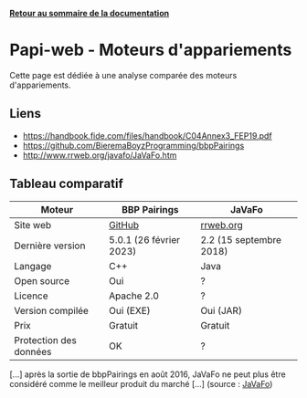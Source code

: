 **[Retour au sommaire de la documentation](../README.md)**

# Papi-web - Moteurs d'appariements

Cette page est dédiée à une analyse comparée des moteurs d'appariements.

## Liens

- https://handbook.fide.com/files/handbook/C04Annex3_FEP19.pdf
- https://github.com/BieremaBoyzProgramming/bbpPairings
- http://www.rrweb.org/javafo/JaVaFo.htm

## Tableau comparatif

| Moteur                 | BBP Pairings                                                    | JaVaFo                                              |
|------------------------|-----------------------------------------------------------------|-----------------------------------------------------|
| Site web               | [GitHub](https://github.com/BieremaBoyzProgramming/bbpPairings) | [rrweb.org](http://www.rrweb.org/javafo/JaVaFo.htm) |
| Dernière version       | 5.0.1 (26 février 2023)                                         | 2.2 (15 septembre 2018)                             |
| Langage                | C++                                                             | Java                                                |
| Open source            | Oui                                                             | ?                                                   |
| Licence                | Apache 2.0                                                      | ?                                                   |
| Version compilée       | Oui (EXE)                                                       | Oui (JAR)                                           |
| Prix                   | Gratuit                                                         | Gratuit                                             |
| Protection des données | OK                                                              | ?                                                   |


[...] après la sortie de bbpPairings en août 2016, JaVaFo ne peut plus être considéré comme le meilleur produit du marché [...] (source : [JaVaFo](http://www.rrweb.org/javafo/JaVaFo.htm))

